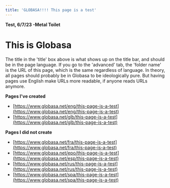 ```yaml
---
title: 'GLOBASA!!!! This page is a test'
---
```


**Test, 6/7/23 -Metal Toilet**

# This is Globasa
The title in the 'title' box above is what shows up on the title bar, and should be in the page language. If you go to the 'advanced' tab, the 'folder name' is the URL of this page, which is the same regardless of language. In theory, all pages should probably be in Globasa to be ideologically pure. But having pages use English make URLs more readable, if anyone reads URLs anymore.

**Pages I've created**
* [https://www.globasa.net/eng/this-page-is-a-test](https://www.globasa.net/eng/this-page-is-a-test)
* [https://www.globasa.net/glb/this-page-is-a-test](https://www.globasa.net/glb/this-page-is-a-test)

**Pages I did not create**
* [https://www.globasa.net/fra/this-page-is-a-test](https://www.globasa.net/fra/this-page-is-a-test)
* [https://www.globasa.net/epo/this-page-is-a-test](https://www.globasa.net/esp/this-page-is-a-test)
* [https://www.globasa.net/rus/this-page-is-a-test](https://www.globasa.net/rus/this-page-is-a-test)
* [https://www.globasa.net/spa/this-page-is-a-test](https://www.globasa.net/spa/this-page-is-a-test)
